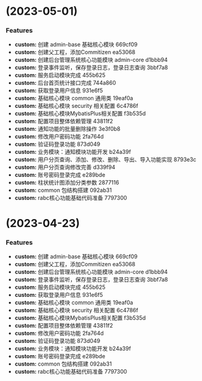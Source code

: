 #  (2023-05-01)


### Features

* **custom:** 创建 admin-base 基础核心模块 669cf09
* **custom:** 创建父工程，添加Commitizen ea53068
* **custom:** 创建后台管理系统核心功能模块 admin-core d1bbb94
* **custom:** 登录事件监听，保存登录日志，登录日志查询 3bbf7a8
* **custom:** 服务启动模块完成 455b625
* **custom:** 后台首页统计接口完成 744a860
* **custom:** 获取登录用户信息 931e6f5
* **custom:** 基础核心模块 common 通用类 19eaf0a
* **custom:** 基础核心模块 security 相关配置 6c4786f
* **custom:** 基础核心模块MybatisPlus相关配置 f3b535d
* **custom:** 配置项目整体依赖管理 43811f2
* **custom:** 通知功能的批量删除操作 3e3f0b8
* **custom:** 修改用户密码功能 2fa764d
* **custom:** 验证码登录功能 873d049
* **custom:** 业务模块：通知模块功能开发 b24a39f
* **custom:** 用户分页查询、添加、修改、删除、导出、导入功能实现 8793e3c
* **custom:** 用户分页查询修改完善 d339f94
* **custom:** 账号密码登录完成 e289bde
* **custom:** 柱状统计图添加分类参数 2877116
* **custom:** common 包结构搭建 092ab31
* **custom:** rabc核心功能基础代码准备 7797300



#  (2023-04-23)


### Features

* **custom:** 创建 admin-base 基础核心模块 669cf09
* **custom:** 创建父工程，添加Commitizen ea53068
* **custom:** 创建后台管理系统核心功能模块 admin-core d1bbb94
* **custom:** 登录事件监听，保存登录日志，登录日志查询 3bbf7a8
* **custom:** 服务启动模块完成 455b625
* **custom:** 获取登录用户信息 931e6f5
* **custom:** 基础核心模块 common 通用类 19eaf0a
* **custom:** 基础核心模块 security 相关配置 6c4786f
* **custom:** 基础核心模块MybatisPlus相关配置 f3b535d
* **custom:** 配置项目整体依赖管理 43811f2
* **custom:** 修改用户密码功能 2fa764d
* **custom:** 验证码登录功能 873d049
* **custom:** 业务模块：通知模块功能开发 b24a39f
* **custom:** 账号密码登录完成 e289bde
* **custom:** common 包结构搭建 092ab31
* **custom:** rabc核心功能基础代码准备 7797300



